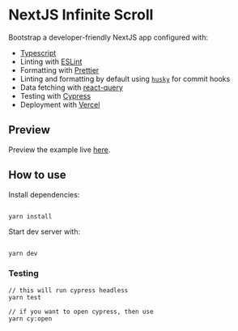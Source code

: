 # NextJS Infinite Scroll

Bootstrap a developer-friendly NextJS app configured with:

- [Typescript](https://www.typescriptlang.org/)
- Linting with [ESLint](https://eslint.org/)
- Formatting with [Prettier](https://prettier.io/)
- Linting and formatting by default using [`husky`](https://github.com/typicode/husky) for commit hooks
- Data fetching with [react-query](https://react-query.tanstack.com/)
- Testing with [Cypress](https://www.cypress.io/)
- Deployment with [Vercel](https://vercel.com/)

## Preview

Preview the example live [here](https://nextjs-infitine-scroll.vercel.app/).

## How to use

Install dependencies:

```

yarn install

```

Start dev server with:

```

yarn dev

```

### Testing

```
// this will run cypress headless
yarn test

// if you want to open cypress, then use
yarn cy:open

```
